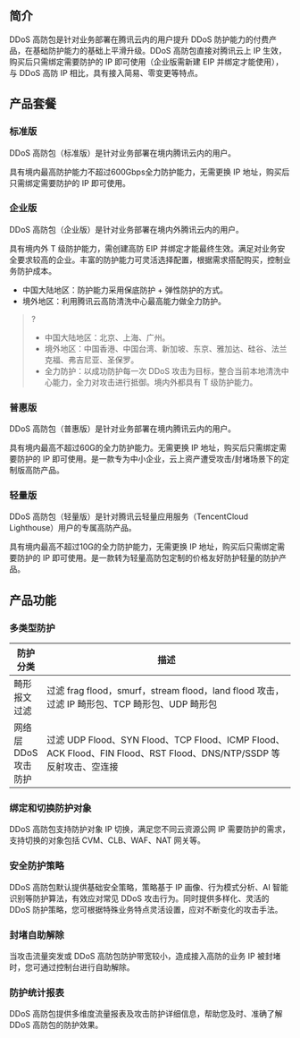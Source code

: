 ## 简介
DDoS 高防包是针对业务部署在腾讯云内的用户提升 DDoS 防护能力的付费产品，在基础防护能力的基础上平滑升级。DDoS 高防包直接对腾讯云上 IP 生效，购买后只需绑定需要防护的 IP 即可使用（企业版需新建 EIP 并绑定才能使用），与 DDoS 高防 IP 相比，具有接入简易、零变更等特点。


## 产品套餐
### 标准版
DDoS 高防包（标准版）是针对业务部署在境内腾讯云内的用户。

具有境内最高防护能力不超过600Gbps全力防护能力，无需更换 IP 地址，购买后只需绑定需要防护的 IP 即可使用。

### 企业版
DDoS 高防包（企业版）是针对业务部署在境内外腾讯云内的用户。

具有境内外 T 级防护能力，需创建高防 EIP 并绑定才能最终生效。满足对业务安全要求较高的企业。丰富的防护能力可灵活选择配置，根据需求搭配购买，控制业务防护成本。
- 中国大陆地区：防护能力采用保底防护 + 弹性防护的方式。
- 境外地区：利用腾讯云高防清洗中心最高能力做全力防护。
>?
>- 中国大陆地区：北京、上海、广州。
>- 境外地区：中国香港、中国台湾、新加坡、东京、雅加达、硅谷、法兰克福、弗吉尼亚、圣保罗。
>- 全力防护：以成功防护每一次 DDoS 攻击为目标，整合当前本地清洗中心能力，全力对攻击进行抵御。境内外都具有 T 级防护能力。

### 普惠版
DDoS 高防包（普惠版）是针对业务部署在境内腾讯云内的用户。

具有境内最高不超过60G的全力防护能力。无需更换 IP 地址，购买后只需绑定需要防护的 IP 即可使用。是一款专为中小企业，云上资产遭受攻击/封堵场景下的定制版高防产品。

### 轻量版
DDoS 高防包（轻量版）是针对腾讯云轻量应用服务（TencentCloud Lighthouse）用户的专属高防产品。

具有境内最高不超过10G的全力防护能力，无需更换 IP 地址，购买后只需绑定需要防护的 IP 即可使用。是一款转为轻量高防包定制的价格友好防护轻量的防护产品。

## 产品功能
### 多类型防护
<table>
<thead>
<tr>
<th width="10%">防护分类</th>
<th width="90%">描述</th>
</tr>
</thead>
<tbody><tr>
<td>畸形报文过滤</td>
<td>过滤 frag flood，smurf，stream flood，land flood 攻击，过滤 IP 畸形包、TCP 畸形包、UDP 畸形包</td>
</tr>
<tr>
<td>网络层 DDoS 攻击防护</td>
<td>过滤 UDP Flood、SYN Flood、TCP Flood、ICMP Flood、ACK Flood、FIN Flood、RST Flood、DNS/NTP/SSDP 等反射攻击、空连接</td>
</tr>
</tbody></table>

### 绑定和切换防护对象
DDoS 高防包支持防护对象 IP 切换，满足您不同云资源公网 IP 需要防护的需求，支持切换的对象包括 CVM、CLB、WAF、NAT 网关等。

### 安全防护策略
DDoS 高防包默认提供基础安全策略，策略基于 IP 画像、行为模式分析、AI 智能识别等防护算法，有效应对常见 DDoS 攻击行为。同时提供多样化、灵活的 DDoS 防护策略，您可根据特殊业务特点灵活设置，应对不断变化的攻击手法。

### 封堵自助解除
当攻击流量突发或 DDoS 高防包防护带宽较小，造成接入高防的业务 IP 被封堵时，您可通过控制台进行自助解除。

### 防护统计报表
DDoS 高防包提供多维度流量报表及攻击防护详细信息，帮助您及时、准确了解 DDoS 高防包的防护效果。
